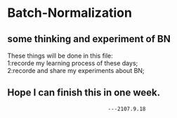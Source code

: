 Batch-Normalization
==
some thinking and experiment of BN
--

These things will be done in this file:<br>
1:recorde my learning process of these days;<br>
2:recorde and share my experiments about BN;<br>

Hope I can finish this in one week.
--
                                    ---2107.9.18
